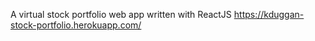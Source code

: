 A virtual stock portfolio web app written with ReactJS
https://kduggan-stock-portfolio.herokuapp.com/
